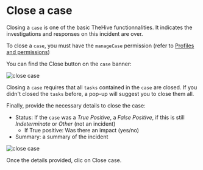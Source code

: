 # Close a case

Closing a `case` is one of the basic TheHive functionnalities. It indicates the investigations and responses on this incident are over.

To close a `case`, you must have the `manageCase` permission (refer to [Profiles and permissions](../../Administrators/profiles/))

You can find the Close button on the `case` banner:

![close case](../images/close-case.png)

Closing a `case` requires that all `tasks` contained in the `case` are closed. If you didn't closed the `tasks` before, a pop-up will suggest you to close them all.

Finally, provide the necessary details to close the case:

- Status: If the `case` was a *True Positive*, a *False Positive*, if this is still *Indeterminate* or *Other* (not an incident)
    - If True positive: Was there an impact (yes/no)
- Summary: a summary of the incident

![close case](../images/close-case-details.png)

Once the details provided, clic on Close case.